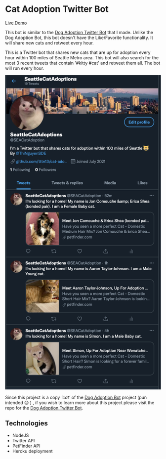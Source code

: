 # Cat Adoption Twitter Bot
[Live Demo](https://twitter.com/SEACatAdoption) <br/>     


This bot is similar to the [Dog Adoption Twitter Bot](https://github.com/tttn13/dog-adoption-bot) that I made. Unlike the Dog Adoption Bot, this bot doesn't have the Like/Favorite functionality. It will share new cats and retweet every hour. 

This is a Twitter bot that shares new cats that are up for adoption every hour within 100 miles of Seattle Metro area. This bot will also search for the most 3 recent tweets that contain '#kitty #cat' and retweet them all. The bot will run every hour. 

<img src='./assets/img/twitter_bot.png'> <br />  


Since this project is a copy <em>'cat'</em> of the [Dog Adoption Bot](https://twitter.com/SEACatAdoption) project (pun intended 😉 ) , if you wish to learn more about this project please visit the repo for the [Dog Adoption Twitter Bot](https://github.com/tttn13/dog-adoption-bot).


## Technologies 
- NodeJS
- Twitter API
- PetFinder API
- Heroku deployment
